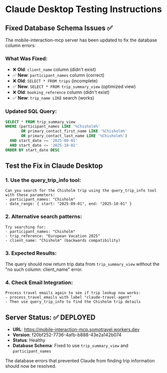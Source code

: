 # Claude Desktop Testing Instructions

## Fixed Database Schema Issues ✅

The mobile-interaction-mcp server has been updated to fix the database column errors:

### **What Was Fixed:**
- ❌ **Old**: `client_name` column (didn't exist)
- ✅ **New**: `participant_names` column (correct)
- ❌ **Old**: `SELECT * FROM trips` (incomplete)
- ✅ **New**: `SELECT * FROM trip_summary_view` (optimized view)
- ❌ **Old**: `booking_reference` column (didn't exist)
- ✅ **New**: `trip_name LIKE` search (works)

### **Updated SQL Query:**
```sql
SELECT * FROM trip_summary_view 
WHERE (participant_names LIKE '%Chisholm%' 
       OR primary_contact_first_name LIKE '%Chisholm%' 
       OR primary_contact_last_name LIKE '%Chisholm%')
  AND start_date >= '2025-09-01' 
  AND start_date <= '2025-10-01'
ORDER BY start_date DESC
```

## Test the Fix in Claude Desktop

### **1. Use the query_trip_info tool:**
```
Can you search for the Chisholm trip using the query_trip_info tool with these parameters:
- participant_names: "Chisholm"
- date_range: { start: "2025-09-01", end: "2025-10-01" }
```

### **2. Alternative search patterns:**
```
Try searching for:
- participant_names: "Chisholm"  
- trip_reference: "European Vacation 2025"
- client_name: "Chisholm" (backwards compatibility)
```

### **3. Expected Results:**
The query should now return trip data from `trip_summary_view` without the "no such column: client_name" error.

### **4. Check Email Integration:**
```
Process travel emails again to see if trip lookup now works:
- process_travel_emails with label "claude-travel-agent"
- Then use query_trip_info to find the Chisholm trip details
```

## Server Status: ✅ DEPLOYED
- **URL**: https://mobile-interaction-mcp.somotravel.workers.dev  
- **Version**: f20bf252-7736-4afb-b888-43e2a142b074
- **Status**: Healthy
- **Database Schema**: Fixed to use `trip_summary_view` and `participant_names`

The database errors that prevented Claude from finding trip information should now be resolved.